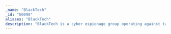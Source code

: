 ```yaml
---
_name: "BlackTech"
_id: "G0098"
aliases: "BlackTech"
description: "BlackTech is a cyber espionage group operating against targets in East Asia, particularly Taiwan, and occasionally, Japan and Hong Kong."
---
```

